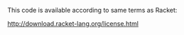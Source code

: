 This code is available according to same terms as Racket:

http://download.racket-lang.org/license.html
